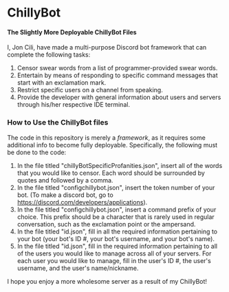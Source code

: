 # ChillyBot
#### The Slightly More Deployable ChillyBot Files

I, Jon Cili, have made a multi-purpose Discord bot framework that can complete the following tasks:
1. Censor swear words from a list of programmer-provided swear words.
2. Entertain by means of responding to specific command messages that start with an exclamation mark.
3. Restrict specific users on a channel from speaking.
4. Provide the developer with general information about users and servers through his/her respective IDE terminal.

### How to Use the ChillyBot files
The code in this repository is merely a *framework*, as it requires some additional info to become fully deployable. Specifically, the following must be done to the code:
1. In the file titled "chillyBotSpecificProfanities.json", insert all of the words that you would like to censor. Each word should be surrounded by quotes and followed by a comma.
2. In the file titled "configchillybot.json", insert the token number of your bot. (To make a discord bot, go to https://discord.com/developers/applications).
3. In the file titled "configchillybot.json", insert a command prefix of your choice. This prefix should be a character that is rarely used in regular conversation, such as the exclamation point or the ampersand.
4. In the file titled "id.json", fill in all the required information pertaining to your bot (your bot's ID #, your bot's username, and your bot's name).
5. In the file titled "id.json", fill in the required information pertaining to all of the users you would like to manage across all of your servers. For each user you would like to manage, fill in the user's ID #, the user's username, and the user's name/nickname.

I hope you enjoy a more wholesome server as a result of my ChillyBot!
